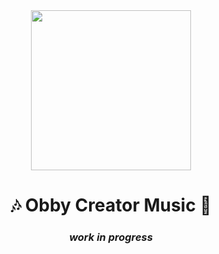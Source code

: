 <div align="center">
    <img src="https://github.com/OCMusic/.github/assets/107028394/a3e288f3-97f5-4986-9082-7fedc21cd938" width="256px"/>
    <h1>🎶 Obby Creator Music 🎵</h1>
    <h3><i>work in progress</i></h3>
</div>
